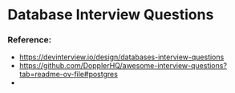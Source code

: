# Database Interview Questions


### Reference:
  - https://devinterview.io/design/databases-interview-questions
  - https://github.com/DopplerHQ/awesome-interview-questions?tab=readme-ov-file#postgres
  - 
